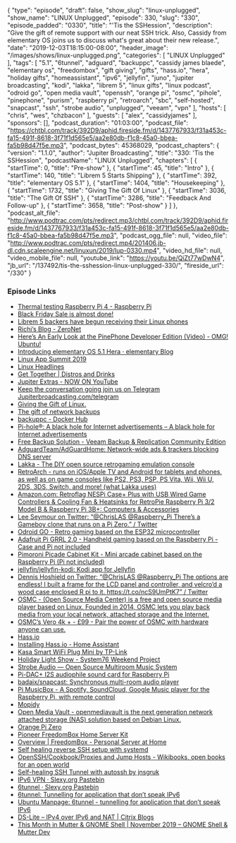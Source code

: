 {
  "type": "episode",
  "draft": false,
  "show_slug": "linux-unplugged",
  "show_name": "LINUX Unplugged",
  "episode": 330,
  "slug": "330",
  "episode_padded": "0330",
  "title": "'Tis the SSHession",
  "description": "Give the gift of remote support with our neat SSH trick. Also, Cassidy from elementary OS joins us to discuss what's great about their new release.",
  "date": "2019-12-03T18:15:00-08:00",
  "header_image": "/images/shows/linux-unplugged.png",
  "categories": [
    "LINUX Unplugged"
  ],
  "tags": [
    "5.1",
    "6tunnel",
    "adguard",
    "backuppc",
    "cassidy james blaede",
    "elementary os",
    "freedombox",
    "gift giving",
    "gifts",
    "hass.io",
    "hera",
    "holiday gifts",
    "homeassistant",
    "ipv6",
    "jellyfin",
    "juno",
    "jupiter broadcasting",
    "kodi",
    "lakka",
    "librem 5",
    "linux gifts",
    "linux podcast",
    "odroid go",
    "open media vault",
    "openssh",
    "orange pi",
    "osmc",
    "pihole",
    "pinephone",
    "purism",
    "raspberry pi",
    "retroarch",
    "sbc",
    "self-hosted",
    "snapcast",
    "ssh",
    "strobe audio",
    "unplugged",
    "veeam",
    "vpn"
  ],
  "hosts": [
    "chris",
    "wes",
    "chzbacon"
  ],
  "guests": [
    "alex",
    "cassidyjames"
  ],
  "sponsors": [],
  "podcast_duration": "01:03:00",
  "podcast_file": "https://chtbl.com/track/392D9/aphid.fireside.fm/d/1437767933/f31a453c-fa15-491f-8618-3f71f1d565e5/aa2e80db-f1c8-45a0-bbea-fa5b98d47f5e.mp3",
  "podcast_bytes": 45368029,
  "podcast_chapters": {
    "version": "1.1.0",
    "author": "Jupiter Broadcasting",
    "title": "330: 'Tis the SSHession",
    "podcastName": "LINUX Unplugged",
    "chapters": [
      {
        "startTime": 0,
        "title": "Pre-show"
      },
      {
        "startTime": 45,
        "title": "Intro"
      },
      {
        "startTime": 140,
        "title": "Librem 5 Starts Shipping"
      },
      {
        "startTime": 392,
        "title": "elementary OS 5.1"
      },
      {
        "startTime": 1404,
        "title": "Housekeeping"
      },
      {
        "startTime": 1732,
        "title": "Giving The Gift Of Linux"
      },
      {
        "startTime": 3036,
        "title": "The Gift Of SSH"
      },
      {
        "startTime": 3286,
        "title": "Feedback And Follow-up"
      },
      {
        "startTime": 3658,
        "title": "Post-show"
      }
    ]
  },
  "podcast_alt_file": "http://www.podtrac.com/pts/redirect.mp3/chtbl.com/track/392D9/aphid.fireside.fm/d/1437767933/f31a453c-fa15-491f-8618-3f71f1d565e5/aa2e80db-f1c8-45a0-bbea-fa5b98d47f5e.mp3",
  "podcast_ogg_file": null,
  "video_file": "http://www.podtrac.com/pts/redirect.mp4/201406.jb-dl.cdn.scaleengine.net/linuxun/2019/lup-0330.mp4",
  "video_hd_file": null,
  "video_mobile_file": null,
  "youtube_link": "https://youtu.be/QiZt77wDwN4",
  "jb_url": "/137492/tis-the-sshession-linux-unplugged-330/",
  "fireside_url": "/330"
}


### Episode Links

  * [Thermal testing Raspberry Pi 4 - Raspberry Pi](https://www.raspberrypi.org/blog/thermal-testing-raspberry-pi-4/ "Thermal testing Raspberry Pi 4 - Raspberry Pi")
  * [Black Friday Sale is almost done!](https://linuxacademy.com/pricing/ "Black Friday Sale is almost done!")
  * [Librem 5 backers have begun receiving their Linux phones](https://arstechnica.com/gadgets/2019/12/librem-5-backers-receiving-their-linux-phones "Librem 5 backers have begun receiving their Linux phones")
  * [Richi’s Blog - ZeroNet](https://0net.io/1EwAh4KUfGgRw1re7uyrmTUWKZYV9SHVcW/ "Richi’s Blog - ZeroNet")
  * [Here’s An Early Look at the PinePhone Developer Edition (Video) - OMG! Ubuntu!](https://www.omgubuntu.co.uk/2019/12/pinephone-developer-edition-video "Here’s An Early Look at the PinePhone Developer Edition \(Video\) - OMG! Ubuntu!")
  * [Introducing elementary OS 5.1 Hera ⋅ elementary Blog](https://blog.elementary.io/introducing-elementary-os-5-1-hera/ "Introducing elementary OS 5.1 Hera ⋅ elementary Blog")
  * [Linux App Summit 2019](https://linuxappsummit.org/ "Linux App Summit 2019")
  * [Linux Headlines](https://linuxheadlines.show/ "Linux Headlines")
  * [Get Together | Distros and Drinks](https://gettogether.community/events/3361/distros-and-drinks/ "Get Together | Distros and Drinks")
  * [Jupiter Extras - NOW ON YouTube](https://www.youtube.com/channel/UCkZKIGkCwEVupUDmVs3cRXA/videos "Jupiter Extras - NOW ON YouTube")
  * [Keep the conversation going join us on Telegram Jupiterbroadcasting.com/telegram](https://jupiterbroadcasting.com/telegram "Keep the conversation going join us on Telegram Jupiterbroadcasting.com/telegram")
  * [Giving the Gift of Linux.](https://slexy.org/view/s2NfTPUw4H "Giving the Gift of Linux.")
  * [The gift of network backups](https://www.howtoforge.com/tutorial/raspberry-pi-as-backup-server-for-linux-and-windows/ "The gift of network backups")
  * [backuppc - Docker Hub](https://hub.docker.com/r/adferrand/backuppc/ "backuppc - Docker Hub")
  * [Pi-hole®: A black hole for Internet advertisements – A black hole for Internet advertisements](https://pi-hole.net/ "Pi-hole®: A black hole for Internet advertisements – A black hole for Internet advertisements")
  * [Free Backup Solution - Veeam Backup & Replication Community Edition](https://www.veeam.com/virtual-machine-backup-solution-free.html "Free Backup Solution - Veeam Backup & Replication Community Edition")
  * [AdguardTeam/AdGuardHome: Network-wide ads & trackers blocking DNS server](https://github.com/AdguardTeam/AdGuardHome "AdguardTeam/AdGuardHome: Network-wide ads & trackers blocking DNS server")
  * [Lakka - The DIY open source retrogaming emulation console](https://www.lakka.tv/ "Lakka - The DIY open source retrogaming emulation console")
  * [RetroArch - runs on iOS/Apple TV and Android for tablets and phones, as well as on game consoles like PS2, PS3, PSP, PS Vita, Wii, Wii U, 2DS, 3DS, Switch, and more! (what Lakka uses)](https://www.retroarch.com/ "RetroArch - runs on iOS/Apple TV and Android for tablets and phones, as well as on game consoles like PS2, PS3, PSP, PS Vita, Wii, Wii U, 2DS, 3DS, Switch, and more! \(what Lakka uses\)")
  * [Amazon.com: Retroflag NESPi Case+ Plus with USB Wired Game Controllers & Cooling Fan & Heatsinks for RetroPie Raspberry Pi 3/2 Model B & Raspberry Pi 3B+: Computers & Accessories](https://www.amazon.com/Retroflag-Controllers-Heatsinks-RetroPie-Raspberry/dp/B0787348WK "Amazon.com: Retroflag NESPi Case+ Plus with USB Wired Game Controllers & Cooling Fan & Heatsinks for RetroPie Raspberry Pi 3/2 Model B & Raspberry Pi 3B+: Computers & Accessories")
  * [Lee Seymour on Twitter: “@ChrisLAS @Raspberry_Pi There’s a Gameboy clone that runs on a Pi Zero.” / Twitter](https://twitter.com/fleamour/status/1201754231809675264 "Lee Seymour on Twitter: “@ChrisLAS @Raspberry_Pi There’s a Gameboy clone that runs on a Pi Zero.” / Twitter")
  * [Odroid GO - Retro gaming based on the ESP32 microcontroller](https://www.hardkernel.com/shop/odroid-go/ "Odroid GO - Retro gaming based on the ESP32 microcontroller")
  * [Adafruit Pi GRRL 2.0 - Handheld gaming based on the Raspberry Pi - Case and Pi not included](https://www.adafruit.com/product/3014? "Adafruit Pi GRRL 2.0 - Handheld gaming based on the Raspberry Pi - Case and Pi not included")
  * [Pimoroni Picade Cabinet Kit - Mini arcade cabinet based on the Raspberry Pi (Pi not included)](https://www.adafruit.com/product/2706 "Pimoroni Picade Cabinet Kit - Mini arcade cabinet based on the Raspberry Pi \(Pi not included\)")
  * [jellyfin/jellyfin-kodi: Kodi app for Jellyfin](https://github.com/jellyfin/jellyfin-kodi "jellyfin/jellyfin-kodi: Kodi app for Jellyfin")
  * [Dennis Hoshield on Twitter: “@ChrisLAS @Raspberry_Pi The options are endless! I built a frame for the LCD panel and controller, and velcro’d a wood case enclosed R pi to it. https://t.co/ncS9UmPtK7” / Twitter](https://twitter.com/DHoshield/status/1201662412384088068 "Dennis Hoshield on Twitter: “@ChrisLAS @Raspberry_Pi The options are endless! I built a frame for the LCD panel and controller, and velcro’d a wood case enclosed R pi to it. https://t.co/ncS9UmPtK7” / Twitter")
  * [OSMC - (Open Source Media Center) is a free and open source media player based on Linux. Founded in 2014, OSMC lets you play back media from your local network, attached storage and the Internet.](https://osmc.tv/ "OSMC - \(Open Source Media Center\) is a free and open source media player based on Linux. Founded in 2014, OSMC lets you play back media from your local network, attached storage and the Internet.")
  * [OSMC’s Vero 4k + - £99 - Pair the power of OSMC with hardware anyone can use.](https://osmc.tv/vero/ "OSMC’s Vero 4k + - £99 - Pair the power of OSMC with hardware anyone can use.")
  * [Hass.io](https://www.home-assistant.io/hassio/ "Hass.io")
  * [Installing Hass.io - Home Assistant](https://www.home-assistant.io/hassio/installation/ "Installing Hass.io - Home Assistant")
  * [Kasa Smart WiFi Plug Mini by TP-Link](https://www.amazon.com/TP-Link-HS105-KIT-Required-Assistant/dp/B01K1JVZOE "Kasa Smart WiFi Plug Mini by TP-Link")
  * [Holiday Light Show - System76 Weekend Project](https://system76.com/weekend-project/holiday-light-show "Holiday Light Show - System76 Weekend Project")
  * [Strobe Audio — Open Source Multiroom Music System](http://strobe.audio/ "Strobe Audio — Open Source Multiroom Music System")
  * [Pi-DAC+ I2S audiophile sound card for Raspberry Pi](http://iqaudio.co.uk/hats/8-pi-dac.html "Pi-DAC+ I2S audiophile sound card for Raspberry Pi")
  * [badaix/snapcast: Synchronous multi-room audio player](https://github.com/badaix/snapcast "badaix/snapcast: Synchronous multi-room audio player")
  * [Pi MusicBox - A Spotify, SoundCloud, Google Music player for the Raspberry Pi, with remote control](https://www.pimusicbox.com/ "Pi MusicBox - A Spotify, SoundCloud, Google Music player for the Raspberry Pi, with remote control")
  * [Mopidy](https://mopidy.com/ "Mopidy")
  * [Open Media Vault - openmediavault is the next generation network attached storage (NAS) solution based on Debian Linux.](https://www.openmediavault.org/ "Open Media Vault - openmediavault is the next generation network attached storage \(NAS\) solution based on Debian Linux.")
  * [Orange Pi Zero](http://www.orangepi.org/orangepizero/ "Orange Pi Zero")
  * [Pioneer FreedomBox Home Server Kit](https://www.olimex.com/Products/OLinuXino/Home-Server/Pioneer-FreedomBox-HSK/ "Pioneer FreedomBox Home Server Kit")
  * [Overview | FreedomBox - Personal Server at Home](https://freedombox.org/ "Overview | FreedomBox - Personal Server at Home")
  * [Self healing reverse SSH setup with systemd](https://blog.stigok.com/2018/04/22/self-healing-reverse-ssh-systemd-service.html "Self healing reverse SSH setup with systemd")
  * [OpenSSH/Cookbook/Proxies and Jump Hosts - Wikibooks, open books for an open world](https://en.wikibooks.org/wiki/OpenSSH/Cookbook/Proxies_and_Jump_Hosts#Jump_Hosts_--_Passing_Through_a_Gateway_or_Two "OpenSSH/Cookbook/Proxies and Jump Hosts - Wikibooks, open books for an open world")
  * [Self-healing SSH Tunnel with autossh by jnsgruk](https://gist.github.com/jnsgruk/c00859e2c910b39f06643dbd81bb81eb "Self-healing SSH Tunnel with autossh by jnsgruk")
  * [IPv6 VPN · Slexy.org Pastebin](https://slexy.org/view/s2fhQA1F5d "IPv6 VPN · Slexy.org Pastebin")
  * [6tunnel · Slexy.org Pastebin](https://slexy.org/view/s23hTaJ8eP "6tunnel · Slexy.org Pastebin")
  * [6tunnel: Tunnelling for application that don’t speak IPv6](https://github.com/wojtekka/6tunnel "6tunnel: Tunnelling for application that don’t speak IPv6")
  * [Ubuntu Manpage: 6tunnel - tunnelling for application that don’t speak IPv6](http://manpages.ubuntu.com/manpages/bionic/man1/6tunnel.1.html "Ubuntu Manpage: 6tunnel - tunnelling for application that don’t speak IPv6")
  * [DS-Lite – IPv4 over IPv6 and NAT | Citrix Blogs](https://www.citrix.com/blogs/2012/03/22/ds-lite-%E2%80%93-ipv4-over-ipv6-and-nat/ "DS-Lite – IPv4 over IPv6 and NAT | Citrix Blogs")
  * [This Month in Mutter & GNOME Shell | November 2019 – GNOME Shell & Mutter Dev](https://blogs.gnome.org/shell-dev/2019/12/03/this-month-in-mutter-gnome-shell-november-2019/ "This Month in Mutter & GNOME Shell | November 2019 – GNOME Shell & Mutter Dev")


